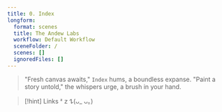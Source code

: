 ```yaml
---
title: 0. Index
longform:
  format: scenes
  title: The Andew Labs
  workflow: Default Workflow
  sceneFolder: /
  scenes: []
  ignoredFiles: []
---
```


> "Fresh canvas awaits," `Index` hums, a boundless expanse.  "Paint a story untold," the whispers urge, a brush in your hand.

> [!hint] Links
> ᶻ 𝗓 𐰁(ᴗ_ ᴗ。) 
